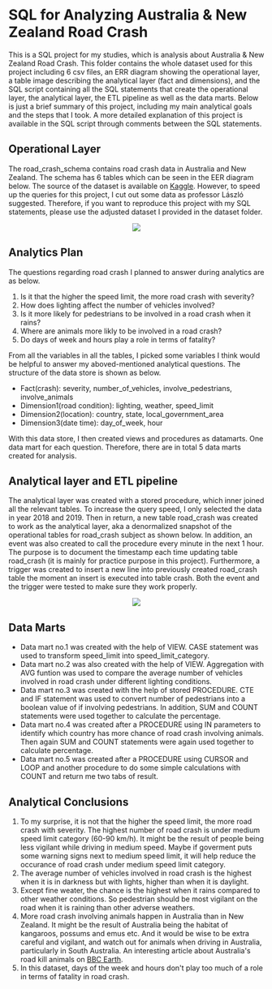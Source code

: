 # SQL for Analyzing Australia & New Zealand Road Crash
This is a SQL project for my studies, which is analysis about Australia & New Zealand Road Crash. This folder contains the whole dataset used for this project including 6 csv files, an ERR diagram showing the operational layer, a table image describing the analytical layer (fact and dimensions), and the SQL script containing all the SQL statements that create the operational layer, the analytical layer, the ETL pipeline as well as the data marts. Below is just a brief summary of this project, including my main analytical goals and the steps that I took. A more detailed explanation of this project is available in the SQL script through comments between the SQL statements. 

## Operational Layer
The road_crash_schema contains road crash data in Australia and New Zealand. The schema has 6 tables which can be seen in the EER diagram below. The source of the dataset is available on [Kaggle](https://www.kaggle.com/mgray39/australia-new-zealand-road-crash-dataset). However, to speed up the queries for this project,  I cut out some data as professor László suggested. Therefore, if you want to reproduce this project with my SQL statements, please use the adjusted dataset I provided in the dataset folder.
<p align="center">
  <img src="https://github.com/xibei-chen/sql_analysis_australia_and_new_zealand_road_crash/blob/main/Term1/eer_diagram.png" />
</p>

## Analytics Plan
The questions regarding road crash I planned to answer during analytics are as below.
1. Is it that the higher the speed limit, the more road crash with severity?
2. How does lighting affect the number of vehicles involved?
3. Is it more likely for pedestrians to be involved in a road crash when it rains?
4. Where are animals more likly to be involved in a road crash?
5. Do days of week and hours play a role in terms of fatality?

From all the variables in all the tables, I picked some variables I think would be helpful to answer my aboved-mentioned analytical questions. The structure of the data store is shown as below.
* Fact(crash): severity, number_of_vehicles, involve_pedestrians, involve_animals
* Dimension1(road condition): lighting, weather, speed_limit
* Dimension2(location): country, state, local_government_area
* Dimension3(date time): day_of_week, hour

With this data store, I then created views and procedures as datamarts. One data mart for each question. Therefore, there are in total 5 data marts created for analysis.

## Analytical layer and ETL pipeline
The analytical layer was created with a stored procedure, which inner joined all the relevant tables. To increase the query speed, I only selected the data in year 2018 and 2019. Then in return, a new table road_crash was created to work as the analytical layer, aka a denormalized snapshot of the operational tables for road_crash subject as shown below. In addition, an event was also created to call the procedure every minute in the next 1 hour. The purpose is to document the timestamp each time updating table road_crash (it is mainly for practice purpose in this project). Furthermore, a trigger was created to insert a new line into previously created road_crash table the moment an insert is executed into table crash. Both the event and the trigger were tested to make sure they work properly. 
<p align="center">
  <img src="https://github.com/xibei-chen/sql_analysis_australia_and_new_zealand_road_crash/blob/main/Term1/data%20_store_fact_dimensions.png" />
</p>

## Data Marts
* Data mart no.1 was created with the help of VIEW. CASE statement was used to transform speed_limit into speed_limit_category.
* Data mart no.2 was also created with the help of VIEW. Aggregation with AVG funtion was used to compare the average number of vehicles involved in road crash under different lighting conditions.
* Data mart no.3 was created with the help of stored PROCEDURE. CTE and IF statement was used to convert number of pedestrians into a boolean value of if involving pedestrians. In addition, SUM and COUNT statements were used together to calculate the percentage.
* Data mart no.4 was created after a PROCEDURE using IN parameters to identify which country has more chance of road crash involving animals. Then again SUM and COUNT statements were again used together to calculate percentage.
* Data mart no.5 was created after a PROCEDURE using CURSOR and LOOP and another procedure to do some simple calculations with COUNT and return me two tabs of result.

## Analytical Conclusions
1. To my surprise, it is not that the higher the speed limit, the more road crash with severity. The highest number of road crash is under medium speed limit category (60-90 km/h). It might be the result of people being less vigilant while driving in medium speed. Maybe if goverment puts some warning signs next to medium speed limit, it will help reduce the occurance of road crash under medium speed limit category.
2. The average number of vehicles involved in road crash is the highest when it is in darkness but with lights, higher than when it is daylight.
3. Except fine weater, the chance is the highest when it rains compared to other weather conditions. So pedestrian should be most vigilant on the road when it is raining than other adverse weathers.
4. More road crash involving animals happen in Australia than in New Zealand. It might be the result of Australia being the habitat of kangaroos, possums and emus etc. And it would be wise to be extra careful and vigilant, and watch out for animals when driving in Australia, particularly in South Australia. An interesting article about Australia's road kill animals on [BBC Earth](https://www.bbcearth.com/news/australias-road-kill-map).
5. In this dataset, days of the week and hours don't play too much of a role in terms of fatality in road crash.
